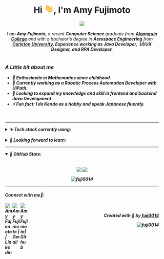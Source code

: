 <h1 align="center">Hi <img src="https://raw.githubusercontent.com/ABSphreak/ABSphreak/master/gifs/Hi.gif" width="30px">, I'm Amy Fujimoto</h1>
<p align="center">
  <a href="https://github.com/Ratheshan03/readme-typing-svg"><img src="https://readme-typing-svg.herokuapp.com?lines=Computer+Science+Dipoloma;Bachelor's+in+Aerospace+Engineering;RPA+Developer;Java+Developer&center=true&width=500&height=50"></a>
</p>

<p align="center">
  <em>
    I am <b>Amy Fujimoto</b>, a recent <b>Computer Science</b> graduate from <a href="https://www.algonquincollege.com/sat/program/computer-engineering-technology-computing-science/"> <b>Algonquin College</b></a> and with a bachelor's degree in <b>Aerospace Engineering</b> from <a href="https://admissions.carleton.ca/programs/aerospace-engineering/"> <b>Carleton University</a>.
    Experience working as <b>Java Developer,</b>&nbsp; <b>UI/UX Designer, </b>and <b>RPA Developer.</b> 
  <br>
  <br>
</p>

<h3>A Little bit about me </h3>

- 🧞 Enthusiastic in Mathematics since childhood.
- 🔭 Currently working as a Robotic Process Automation Developer with UiPath.
- 👯 Looking to expand my knowledge and skill in frontend and backend Java Development.
- ⚡ Fun fact: I do Kendo as a hobby and speak Japanese fluently.
<br>

---

<details>
<summary>
  ✨ Tech stack currently using:
</summary>
   <br>
      <p>Java | CPP | C | SQL | HTML | CSS | VB.NET | PHP | R | Matlab</p>  
</details>
<br>

<details>
<summary>
  🌱 Looking forward to learn:
</summary>
   <br>
      <p>python | javascript | Swift | Node.js | Ruby</p>
</details>


---

<details open="">
<summary>
 📔 GitHub Stats:
</summary>
<br>
<p align="center">
  <a href="https://github.com/fuji0014">
    <img align="center"  height="175px" src="https://github-readme-stats.vercel.app/api?username=fuji0014&show_icons=true&hide_border=true&title_color=94b4a4&amp&icon_color=FFFFFF&amp&text_color=FFFFFF&amp&bg_color=000000&count_private=true&include_all_commits=true"/>
  </a>
  <a href="https://github.com/fuji0014">
    <img align="center" height="175px"  src="https://github-readme-stats.vercel.app/api/top-langs/?username=fuji0014&text_color=FFFFFF&bg_color=000000&title_color=94b4a4&langs_count=15&layout=compact&hide_border=true" />
  </a>
</p>
  <p align="center"><img align="center" src="https://github-readme-streak-stats.herokuapp.com/?user=fuji0014&text_color=FFFFFF&bg_color=000000&title_color=94b4a4&langs_count=15&layout=compact&hide_border=true" alt="fuji0014" /></p>
</details>

---

<h4> Connect with me🤝: <h4>
  </hr>
  <a href="https://www.linkedin.com/in/eimi-fujimoto/">
   <img align="left" alt="Amy Fujimoto | Linkedin" width="24px" src="https://www.vectorlogo.zone/logos/linkedin/linkedin-icon.svg" />
  </a>
  <a href="mailto:eimiamyfujimoto@gmail.com">
    <img align="left" alt="Amy Fujimoto | Gmail" width="26px" src="https://www.vectorlogo.zone/logos/gmail/gmail-icon.svg" />
  </a>
  <a href="https://github.com/fuji0014">
    <img align="left" alt="Amy Fujimoto| Github" width="26px" src="https://www.vectorlogo.zone/logos/github/github-tile.svg" />
  </a>
  <br>
  
<p align="right" > Created with 🖤 by <a href="https://github.com/fuji0014">fuji0014</a></p>
<p align="right" > <img src="https://komarev.com/ghpvc/?username=fuji0014&label=Profile%20views&color=0e75b6&style=flat" alt="fuji0014" /> </p>
<!--
**fuji0014/fuji0014** is a ✨ _special_ ✨ repository because its `README.md` (this file) appears on your GitHub profile.

Here are some ideas to get you started:

- 🔭 I’m currently working on ...
- 🌱 I’m currently learning ...
- 👯 I’m looking to collaborate on ...
- 🤔 I’m looking for help with ...
- 💬 Ask me about ...
- 📫 How to reach me: ...
- 😄 Pronouns: ...
- ⚡ Fun fact: ...
-->
